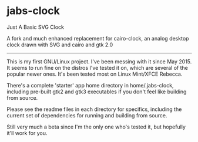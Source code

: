 # jabs-clock
Just A Basic SVG Clock

A fork and much enhanced replacement for cairo-clock, an analog desktop clock
  drawn with SVG and cairo and gtk 2.0

----
This is my first GNU/Linux project. I've been messing with it since May 2015.
It seems to run fine on the distros I've tested it on, which are several of the
popular newer ones. It's been tested most on Linux Mint/XFCE Rebecca.

There's a complete 'starter' app home directory in home/.jabs-clock, including
pre-built gtk2 and gtk3 executables if you don't feel like building from source.

Please see the readme files in each directory for specifics, including the
current set of dependencies for running and building from source.

Still very much a beta since I'm the only one who's tested it, but hopefully
it'll work for you.

